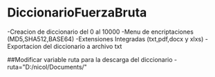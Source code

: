 # DiccionarioFuerzaBruta
-Creacion de diccionario del 0 al 10000
-Menu de encriptaciones (MD5,SHA512,BASE64)
-Extensiones Integradas (txt,pdf,docx y xlxs)
-Exportacion del diccionario a archivo txt

##Modificar variable ruta para la descarga del diccionario 
-ruta="D:/nicol/Documents/"
